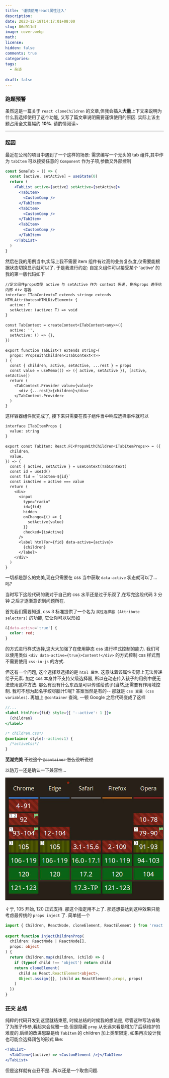 ```yaml
---
title: '谨慎使用react属性注入'
description:
date: 2023-12-18T14:17:01+08:00
slug: 86d911df
image: cover.webp
math:
license:
hidden: false
comments: true
categories:
tags:
  - 杂谈

draft: false
---
```


### 跑题预警

虽然这是一篇关于 `react cloneChildren` 的文章,但我会插入**大量**上下文来说明为什么我选择使用了这个功能, 又写了篇文章说明需要谨慎使用的原因. 实际上该主题占用全文篇幅约 **10%**. 请酌情阅读~

---

### 起因

最近在公司的项目中遇到了一个这样的场景: 需求编写一个无头的 tab 组件,其中作为 `tabItem` 可以接受任意的 `Component` 作为子项,参数又外部控制

```jsx
const SomeTab = () => {
  const [active, setActive] = useState(0)
  return (
    <TabList active={active} setActive={setActive}>
      <TabItem>
        <CustomComp />
      </TabItem>
      <TabItem>
        <CustomComp />
      </TabItem>
      <TabItem>
        <CustomComp />
      </TabItem>
    </TabList>
  )
}
```

然后在我的用例当中,实际上我不需要 item 组件有过高的业务复杂度,仅需要能根据状态切换显示就可以了. 于是我进行约定: 自定义组件可以接受某个 'active' 的我的第一版代码如下

```tsx
//定义组件props类型 active 与 setActive 作为 context 传递, 剩余props 透传给内部 div 容器
interface ITabContext<T extends string> extends HTMLAttributes<HTMLDivElement> {
  active: T
  setActive: (active: T) => void
}

const TabContext = createContext<ITabContext<any>>({
  active: '',
  setActive: () => {},
})

export function TabList<T extends string>(
  props: PropsWithChildren<ITabContext<T>>
) {
  const { children, active, setActive, ...rest } = props
  const value = useMemo(() => ({ active, setActive }), [active, setActive])
  return (
    <TabContext.Provider value={value}>
      <div {...rest}>{children}</div>
    </TabContext.Provider>
  )
}
```

这样容器组件就完成了, 接下来只需要在孩子组件当中响应选择事件就可以

```tsx
interface ITabItemProps {
  value: string
}

export const TabItem: React.FC<PropsWithChildren<ITabItemProps>> = ({
  children,
  value,
}) => {
  const { active, setActive } = useContext(TabContext)
  const id = useId()
  const fid = `tabItem-${id}`
  const isActive = active === value
  return (
    <div>
      <input
        type="radio"
        id={fid}
        hidden
        onChange={() => {
          setActive(value)
        }}
        checked={isActive}
      />
      <label htmlFor={fid} data-active={active}>
        {children}
      </label>
    </div>
  )
}
```

一切都是那么的完美,现在只需要在 css 当中获取 `data-active` 状态就可以了...吗?

当时写下这段代码的我对于自己的 css 水平还是过于乐观了,在写完这段代码 3 分钟 之后才逐渐意识到问题所在.

首先我们需要知道, css 3 标准提供了一个名为 `属性选择器 (Attribute selectors)` 的功能, 它让你可以以形如

```css
&[data-active='true'] {
  color: red;
}
```

的方式进行样式选择,这大大加强了在使用静态 css 进行样式控制的能力. 我们可以使用类似 `<div data-active={true}>Content!</div>` 的方式控制 css 样式而不需要使用 `css-in-js` 的方式.

但这有一个问题, 这个选择器选择的是 `html 属性`. 这意味着该属性实际上无法传递给子元素. 加之 css 本身并不支持父级选择器, 所以在动态传入孩子的用例中便无法使用这种方法. 那么有没有什么东西是可以传递给孩子(当然,还需要有作用域控制. 我可不想为起名字绞尽脑汁!)呢? 答案当然是有的-- 那就是 `css 变量 (css variables)`. 再加上 `@container` 查询, 一顿 Google 之后代码变成了这样

```jsx
//...
<label htmlFor={fid} style={{ '--active': 1 }}>
  {children}
</label>
```

```css
/* children.css*/
@container style(--active:1) {
  /*activeCss*/
}
```

**芜湖完美** ~~不过这个 `@container` 怎么没听说过~~

以防万一还是确认一下兼容性...

![蛤?!](caniuse.webp)

彳亍, 105 开始, 120 正式支持. 那这个指定用不上了. 那还想要达到这种效果只能考虑最传统的 `props inject` 了. 简单搓一个

```ts
import { Children, ReactNode, cloneElement, ReactElement } from 'react'

export function injectChildrenProp(
  children: ReactNode | ReactNode[],
  props: object
) {
  return Children.map(children, (child) => {
    if (typeof child !== 'object') return child
    return cloneElement(
      child as React.ReactElement<object>,
      Object.assign({}, (child as ReactElement).props, props)
    )
  })
}
```

### ~~正文~~ 总结

纯粹的代码开发到这里就结束惹, 时候总结的时候我的想法是, 尽管这种写法省略了为孩子传参,看起来会优雅一些.但是隐藏 `prop` 从长远来看是增加了后续维护的难度的.后续的改进思路是给 `TabItem` 的 children 加上类型限定, 如果再次设计我也可能会选择闭包的形式 like:

```jsx
<TabList>
  <TabItem>{(active) => <CustomElement />}</TabItem>
</TabList>
```

但是这样就有点丑不是...所以还是一个取舍问题.
